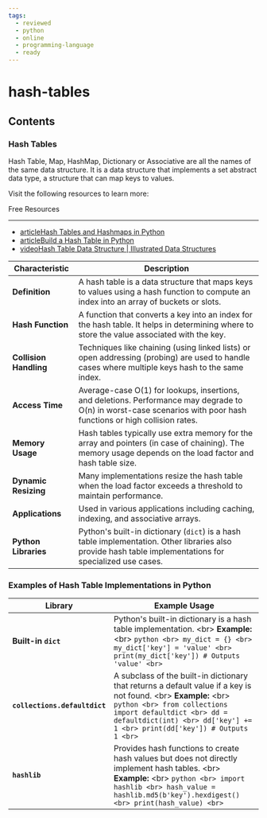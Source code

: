 ```yaml
---
tags:
  - reviewed
  - python
  - online
  - programming-language
  - ready
---
```


# hash-tables

## Contents

### Hash Tables

Hash Table, Map, HashMap, Dictionary or Associative are all the names of the same data structure. It is a data structure that implements a set abstract data type, a structure that can map keys to values.

Visit the following resources to learn more:

Free Resources

---

- [articleHash Tables and Hashmaps in Python](https://www.edureka.co/blog/hash-tables-and-hashmaps-in-python/)
- [articleBuild a Hash Table in Python](https://realpython.com/python-hash-table/)
- [videoHash Table Data Structure | Illustrated Data Structures](https://www.youtube.com/watch?v=jalSiaIi8j4)

| Characteristic        | Description                                                                 |
|-----------------------|-----------------------------------------------------------------------------|
| __Definition__        | A hash table is a data structure that maps keys to values using a hash function to compute an index into an array of buckets or slots. |
| __Hash Function__     | A function that converts a key into an index for the hash table. It helps in determining where to store the value associated with the key. |
| __Collision Handling__| Techniques like chaining (using linked lists) or open addressing (probing) are used to handle cases where multiple keys hash to the same index. |
| __Access Time__       | Average-case O(1) for lookups, insertions, and deletions. Performance may degrade to O(n) in worst-case scenarios with poor hash functions or high collision rates. |
| __Memory Usage__      | Hash tables typically use extra memory for the array and pointers (in case of chaining). The memory usage depends on the load factor and hash table size. |
| __Dynamic Resizing__  | Many implementations resize the hash table when the load factor exceeds a threshold to maintain performance. |
| __Applications__      | Used in various applications including caching, indexing, and associative arrays. |
| __Python Libraries__  | Python's built-in dictionary (`dict`) is a hash table implementation. Other libraries also provide hash table implementations for specialized use cases. |

### Examples of Hash Table Implementations in Python

| Library       | Example Usage                                                      |
|---------------|--------------------------------------------------------------------|
| __Built-in `dict`__ | Python's built-in dictionary is a hash table implementation. <br\> __Example:__ <br\> ```python <br> my_dict = {} <br> my_dict['key'] = 'value' <br> print(my_dict['key']) # Outputs 'value' <br>``` |
| __`collections.defaultdict`__ | A subclass of the built-in dictionary that returns a default value if a key is not found. <br\> __Example:__ <br\> ```python <br> from collections import defaultdict <br> dd = defaultdict(int) <br> dd['key'] += 1 <br> print(dd['key']) # Outputs 1 <br>``` |
| __`hashlib`__ | Provides hash functions to create hash values but does not directly implement hash tables. <br\> __Example:__ <br\> ```python <br> import hashlib <br> hash_value = hashlib.md5(b'key').hexdigest() <br> print(hash_value) <br>``` |
